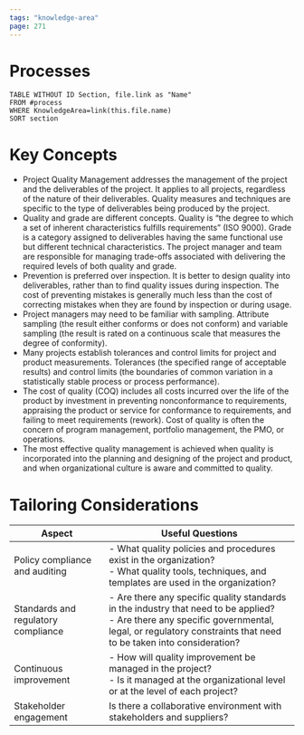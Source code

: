 ```yaml
---
tags: "knowledge-area"
page: 271
---
```

# Processes
```dataview
TABLE WITHOUT ID Section, file.link as "Name"
FROM #process 
WHERE KnowledgeArea=link(this.file.name)
SORT section
```
# Key Concepts
- Project Quality Management addresses the management of the project and the deliverables of the project. It applies to all projects, regardless of the nature of their deliverables. Quality measures and techniques are specific to the type of deliverables being produced by the project.
- Quality and grade are different concepts. Quality is “the degree to which a set of inherent characteristics fulfills requirements” (ISO 9000). Grade is a category assigned to deliverables having the same functional use but different technical characteristics. The project manager and team are responsible for managing trade-offs associated with delivering the required levels of both quality and grade.
- Prevention is preferred over inspection. It is better to design quality into deliverables, rather than to find quality issues during inspection. The cost of preventing mistakes is generally much less than the cost of correcting mistakes when they are found by inspection or during usage.
- Project managers may need to be familiar with sampling. Attribute sampling (the result either conforms or does not conform) and variable sampling (the result is rated on a continuous scale that measures the degree of conformity).
- Many projects establish tolerances and control limits for project and product measurements. Tolerances (the specified range of acceptable results) and control limits (the boundaries of common variation in a statistically stable process or process performance).
- The cost of quality (COQ) includes all costs incurred over the life of the product by investment in preventing nonconformance to requirements, appraising the product or service for conformance to requirements, and failing to meet requirements (rework). Cost of quality is often the concern of program management, portfolio management, the PMO, or operations.
- The most effective quality management is achieved when quality is incorporated into the planning and designing of the project and product, and when organizational culture is aware and committed to quality.
# Tailoring Considerations
| Aspect | Useful Questions |
| ---- | ---- |
| Policy compliance and auditing | - What quality policies and procedures exist in the organization?<br>- What quality tools, techniques, and templates are used in the organization? |
| Standards and regulatory compliance | - Are there any specific quality standards in the industry that need to be applied?<br>- Are there any specific governmental, legal, or regulatory constraints that need to be taken into consideration? |
| Continuous improvement | - How will quality improvement be managed in the project?<br>- Is it managed at the organizational level or at the level of each project? |
| Stakeholder engagement | Is there a collaborative environment with stakeholders and suppliers? |
